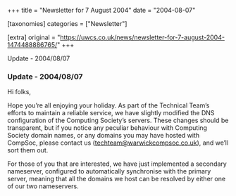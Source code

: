 +++
title = "Newsletter for 7 August 2004"
date = "2004-08-07"

[taxonomies]
categories = ["Newsletter"]

[extra]
original = "https://uwcs.co.uk/news/newsletter-for-7-august-2004-1474488886765/"
+++

Update - 2004/08/07

### Update - 2004/08/07

Hi folks,

Hope you’re all enjoying your holiday. As part of the Technical Team’s efforts to maintain a reliable service, we have slightly modified the DNS configuration of the Computing Society’s servers. These changes should be transparent, but if you notice any peculiar behaviour with Computing Society domain names, or any domains you may have hosted with CompSoc, please contact us (techteam@warwickcompsoc.co.uk), and we’ll sort them out.

For those of you that are interested, we have just implemented a secondary nameserver, configured to automatically synchronise with the primary server, meaning that all the domains we host can be resolved by either one of our two nameservers.
